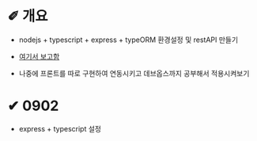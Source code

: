 # &#10000; 개요

* nodejs + typescript + express + typeORM 환경설정 및 restAPI 만들기

* [여기서 보고함](https://eastflag.co.kr/fullstack/rest-with-nodejs/)

* 나중에 프론트를 따로 구현하여 연동시키고 데브옵스까지 공부해서 적용시켜보기

# &#10004; 0902
* express + typescript 설정